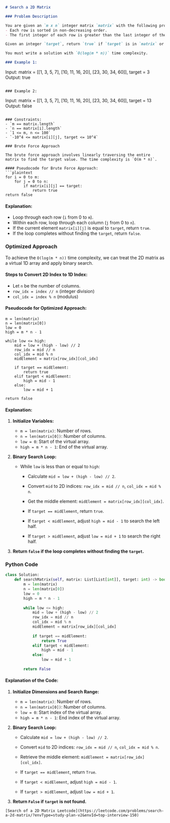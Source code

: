 

```markdown
# Search a 2D Matrix

### Problem Description

You are given an `m x n` integer matrix `matrix` with the following properties:
- Each row is sorted in non-decreasing order.
- The first integer of each row is greater than the last integer of the previous row.

Given an integer `target`, return `true` if `target` is in `matrix` or `false` otherwise.

You must write a solution with `O(log(m * n))` time complexity.

### Example 1:
```
Input: matrix = [[1, 3, 5, 7], [10, 11, 16, 20], [23, 30, 34, 60]], target = 3
Output: true
```

### Example 2:
```
Input: matrix = [[1, 3, 5, 7], [10, 11, 16, 20], [23, 30, 34, 60]], target = 13
Output: false
```

### Constraints:
- `m == matrix.length`
- `n == matrix[i].length`
- `1 <= m, n <= 100`
- `-10^4 <= matrix[i][j], target <= 10^4`

### Brute Force Approach

The brute force approach involves linearly traversing the entire matrix to find the target value. The time complexity is `O(m * n)`.

#### Pseudocode for Brute Force Approach:
```plaintext
for i = 0 to m:
    for j = 0 to n:
        if matrix[i][j] == target:
            return true
return false
```

#### Explanation:
- Loop through each row (`i` from 0 to `m`).
- Within each row, loop through each column (`j` from 0 to `n`).
- If the current element `matrix[i][j]` is equal to `target`, return `true`.
- If the loop completes without finding the `target`, return `false`.

### Optimized Approach

To achieve the `O(log(m * n))` time complexity, we can treat the 2D matrix as a virtual 1D array and apply binary search.

#### Steps to Convert 2D Index to 1D Index:
- Let `n` be the number of columns.
- `row_idx = index // n` (integer division)
- `col_idx = index % n` (modulus)

#### Pseudocode for Optimized Approach:
```plaintext
m = len(matrix)
n = len(matrix[0])
low = 0
high = m * n - 1

while low <= high:
    mid = low + (high - low) // 2
    row_idx = mid // n
    col_idx = mid % n
    midElement = matrix[row_idx][col_idx]
    
    if target == midElement:
        return true
    elif target < midElement:
        high = mid - 1
    else:
        low = mid + 1

return false
```

#### Explanation:
1. **Initialize Variables:**
    - `m = len(matrix)`: Number of rows.
    - `n = len(matrix[0])`: Number of columns.
    - `low = 0`: Start of the virtual array.
    - `high = m * n - 1`: End of the virtual array.

2. **Binary Search Loop:**
    - While `low` is less than or equal to `high`:
        - Calculate `mid = low + (high - low) // 2`.
        - Convert `mid` to 2D indices: `row_idx = mid // n`, `col_idx = mid % n`.
        - Get the middle element: `midElement = matrix[row_idx][col_idx]`.
        
        - If `target == midElement`, return `true`.
        - If `target < midElement`, adjust `high = mid - 1` to search the left half.
        - If `target > midElement`, adjust `low = mid + 1` to search the right half.

3. **Return `false` if the loop completes without finding the `target`.**

### Python Code
```python
class Solution:
    def searchMatrix(self, matrix: List[List[int]], target: int) -> bool:
        m = len(matrix)
        n = len(matrix[0])
        low = 0
        high = m * n - 1
        
        while low <= high:
            mid = low + (high - low) // 2
            row_idx = mid // n
            col_idx = mid % n
            midElement = matrix[row_idx][col_idx]
            
            if target == midElement:
                return True
            elif target < midElement:
                high = mid - 1
            else:
                low = mid + 1
        
        return False
```

#### Explanation of the Code:
1. **Initialize Dimensions and Search Range:**
    - `m = len(matrix)`: Number of rows.
    - `n = len(matrix[0])`: Number of columns.
    - `low = 0`: Start index of the virtual array.
    - `high = m * n - 1`: End index of the virtual array.

2. **Binary Search Loop:**
    - Calculate `mid = low + (high - low) // 2`.
    - Convert `mid` to 2D indices: `row_idx = mid // n`, `col_idx = mid % n`.
    - Retrieve the middle element: `midElement = matrix[row_idx][col_idx]`.
    
    - If `target == midElement`, return `True`.
    - If `target < midElement`, adjust `high = mid - 1`.
    - If `target > midElement`, adjust `low = mid + 1`.

3. **Return `False` if `target` is not found.**


```
[Search of a 2D Matrix Leetcode](https://leetcode.com/problems/search-a-2d-matrix/?envType=study-plan-v2&envId=top-interview-150)

